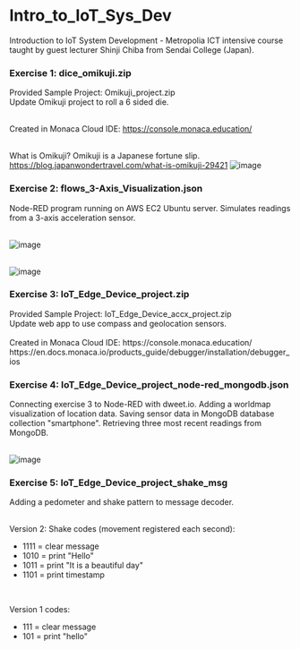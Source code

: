 # Intro_to_IoT_Sys_Dev
Introduction to IoT System Development - Metropolia ICT intensive course taught by guest lecturer Shinji Chiba from Sendai College (Japan).

<h3>Exercise 1: dice_omikuji.zip</h3>
Provided Sample Project: Omikuji_project.zip<br>
Update Omikuji project to roll a 6 sided die. <br><br>

Created in Monaca Cloud IDE: https://console.monaca.education/<br><br>

What is Omikuji? Omikuji is a Japanese fortune slip.<br>
https://blog.japanwondertravel.com/what-is-omikuji-29421
![image](https://github.com/jpitherin/Intro_to_IoT_Sys_Dev/assets/10441449/2cf6a373-8ab9-4180-922e-17bc790e0df3)

<h3>Exercise 2: flows_3-Axis_Visualization.json</h3>
Node-RED program running on AWS EC2 Ubuntu server. Simulates readings from a 3-axis acceleration sensor.<br><br>

![image](https://github.com/jpitherin/Intro_to_IoT_Sys_Dev/assets/10441449/d9f1e6e2-95eb-4745-a28c-0634463f75b9)<br><br>

![image](https://github.com/jpitherin/Intro_to_IoT_Sys_Dev/assets/10441449/72733212-4c07-4b60-a0d4-fa4861f5ad58)

<h3>Exercise 3: IoT_Edge_Device_project.zip</h3>
Provided Sample Project: IoT_Edge_Device_accx_project.zip<br>
Update web app to use compass and geolocation sensors.<br><br>
Created in Monaca Cloud IDE: https://console.monaca.education/<br>
https://en.docs.monaca.io/products_guide/debugger/installation/debugger_ios

<h3>Exercise 4: IoT_Edge_Device_project_node-red_mongodb.json</h3>
Connecting exercise 3 to Node-RED with dweet.io. Adding a worldmap visualization of location data. Saving sensor data in MongoDB database collection "smartphone". Retrieving three most recent readings from MongoDB.<br><br>

![image](https://github.com/jpitherin/Intro_to_IoT_Sys_Dev/assets/10441449/1293d2f8-1e7e-4268-8cf9-36b9acdaa927)

<h3>Exercise 5: IoT_Edge_Device_project_shake_msg</h3>
Adding a pedometer and shake pattern to message decoder.</br></br>

Version 2: Shake codes (movement registered each second):</br>
<ul>
  <li>1111 = clear message</li>
  <li>1010 = print "Hello"</li>
  <li>1011 = print "It is a beautiful day"</li>
  <li>1101 = print timestamp</li>
</ul></br>

Version 1 codes:</br>
<ul>
  <li>111 = clear message</li>
  <li>101 = print "hello"</li>
</ul>
